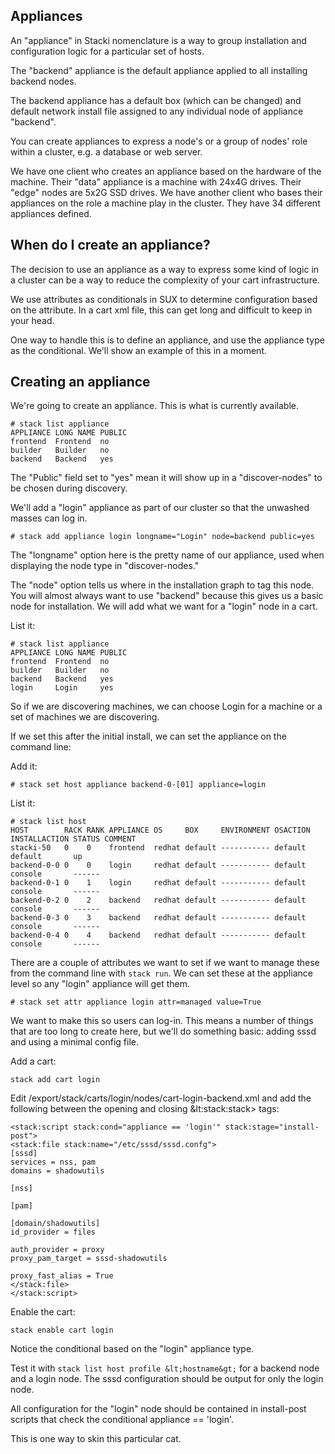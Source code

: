 ## Appliances

An "appliance" in Stacki nomenclature is a way to group installation and configuration logic for a particular set of hosts.

The "backend" appliance is the default appliance applied to all installing backend nodes.

The backend appliance has a default box (which can be changed) and default network install file assigned to any individual node of appliance "backend".

You can create appliances to express a node's or a group of nodes' role within a cluster, e.g. a database or web server.

We have one client who creates an appliance based on the hardware of the machine. Their "data" appliance is a machine with 24x4G drives. Their "edge" nodes are 5x2G SSD drives. We have another client who bases their appliances on the role a machine play in the cluster. They have 34 different appliances defined.

## When do I create an appliance?

The decision to use an appliance as a way to express some kind of logic in a cluster can be a way to reduce the complexity of your cart infrastructure.

We use attributes as conditionals in SUX to determine configuration based on the attribute. In a cart xml file, this can get long and difficult to keep in your head.

One way to handle this is to define an appliance, and use the appliance type as the conditional. We'll show an example of this in a moment.

## Creating an appliance

We're going to create an appliance. This is what is currently available.

```
# stack list appliance
APPLIANCE LONG NAME PUBLIC
frontend  Frontend  no
builder   Builder   no
backend   Backend   yes
```

The "Public" field set to "yes" mean it will show up in a "discover-nodes" to be chosen during discovery.

We'll add a "login" appliance as part of our cluster so that the unwashed masses can log in.

```
# stack add appliance login longname="Login" node=backend public=yes
```
The "longname" option here is the pretty name of our appliance, used when displaying the node type in "discover-nodes."

The "node" option tells us where in the installation graph to tag this node. You will almost always want to use "backend" because this gives us a basic node for installation. We will add what we want for a "login" node in a cart.

List it:

```
# stack list appliance
APPLIANCE LONG NAME PUBLIC
frontend  Frontend  no
builder   Builder   no
backend   Backend   yes
login     Login     yes
```

So if we are discovering machines, we can choose Login for a machine or a set of machines we are discovering.

If we set this after the initial install, we can set the appliance on the command line:

Add it:
```
# stack set host appliance backend-0-[01] appliance=login
```

List it:
```
# stack list host
HOST        RACK RANK APPLIANCE OS     BOX     ENVIRONMENT OSACTION INSTALLACTION STATUS COMMENT
stacki-50   0    0    frontend  redhat default ----------- default  default       up
backend-0-0 0    0    login     redhat default ----------- default  console       ------
backend-0-1 0    1    login     redhat default ----------- default  console       ------
backend-0-2 0    2    backend   redhat default ----------- default  console       ------
backend-0-3 0    3    backend   redhat default ----------- default  console       ------
backend-0-4 0    4    backend   redhat default ----------- default  console       ------
```

There are a couple of attributes we want to set if we want to manage these from the command line with `stack run`. We can set these at the appliance level so any "login" appliance will get them.

```
# stack set attr appliance login attr=managed value=True
```

We want to make this so users can log-in. This means a number of things that are too long to create here, but we'll do something basic: adding sssd and using a minimal config file.

Add a cart:
```
stack add cart login
```

Edit /export/stack/carts/login/nodes/cart-login-backend.xml and add the following between the opening and closing &lt:stack:stack&gt; tags:

```
<stack:script stack:cond="appliance == 'login'" stack:stage="install-post">
<stack:file stack:name="/etc/sssd/sssd.confg">
[sssd]
services = nss, pam
domains = shadowutils

[nss]

[pam]

[domain/shadowutils]
id_provider = files

auth_provider = proxy
proxy_pam_target = sssd-shadowutils

proxy_fast_alias = True
</stack:file>
</stack:script>
```

Enable the cart:

```
stack enable cart login
```

Notice the conditional based on the "login" appliance type.

Test it with `stack list host profile &lt;hostname&gt;` for a backend node and a login node. The sssd configuration should be output for only the login node.

All configuration for the "login" node should be contained in install-post scripts that check the conditional appliance == 'login'.

This is one way to skin this particular cat.

